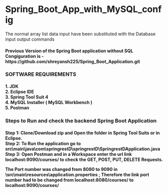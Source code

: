 # Spring_Boot_App_with_MySQL_config
The normal array list data input have been substituted with the Database input output commands
<h4> Previous Version of the Spring Boot application without SQL Congiguration is - https://github.com/shreyansh225/Spring_Boot_Application.git </h4> 

<h3> SOFTWARE REQUIREMENTS </h3>
<h4>
  1. JDK                                  <br>
  2. Eclipse IDE                          <br>
  3. Spring Tool Suit 4                   <br>
  4. MySQL Installer ( MySQL Workbench )  <br>
  5. Postman                              <br>
</h4>

<h3> Steps to Run and check the backend Spring Boot Application </h3>  

<h4>
  Step 1: Clone/Download zip and Open the folder in Spring Tool Suits or in Eclipse.        <br>
  Step 2: To Run the application go to src\main\java\com\springrestD\springrestD\SpringrestDApplication.java
  Step 3: Open Postman and in a Workspace enter the url link localhost:9090/courses/ to check the GET, POST, PUT, DELETE Requests.
  
  The Port number was changed from 8080 to 9090 in \src\main\resources\application.properties ; Therefore the link port number had to be changed from localhost:8080/courses/  to localhost:9090/courses/
</h4>
